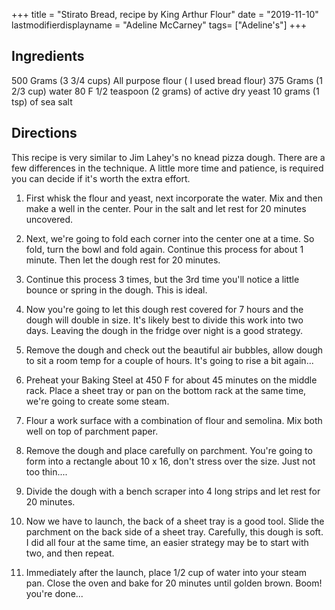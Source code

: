 +++
title = "Stirato Bread, recipe by King Arthur Flour"
date = "2019-11-10"
lastmodifierdisplayname = "Adeline McCarney"
tags= ["Adeline's"]
+++

## Ingredients

500 Grams (3 3/4 cups) All purpose flour ( I used bread flour)
375 Grams (1 2/3 cup) water 80 F
1/2 teaspoon (2 grams)  of active dry yeast
10 grams (1 tsp)  of sea salt

## Directions

This recipe is very similar to Jim Lahey's no knead pizza dough.  There are a few differences in the technique. A little more time and patience, is required you can decide if it's worth the extra effort.

1. First whisk the flour and yeast, next incorporate the water.  Mix and then make a well in the center.  Pour in the salt and let rest for 20 minutes uncovered.

2. Next, we're going to fold each corner into the center one at a time. So fold, turn the bowl and fold again.  Continue this process for about 1 minute.  Then let the dough rest for 20 minutes.

3. Continue this process 3 times, but the 3rd time you'll notice a little bounce or spring in the dough. This is ideal.

4. Now you're going to let this dough rest covered for 7 hours and the dough will double in size. It's likely best to divide this work into two days. Leaving the dough in the fridge over night is a good strategy.

5. Remove the dough and check out the beautiful air bubbles, allow dough to sit a room temp for a couple of hours. It's going to rise a bit again...

6. Preheat your Baking Steel at 450 F for about 45 minutes on the middle rack. Place a sheet tray or pan on the bottom rack at the same time, we're going to create some steam.

7. Flour a work surface with a combination of flour and semolina. Mix both well on top of parchment paper.

8. Remove the dough and place carefully on parchment.  You're going to form into a rectangle about 10 x 16, don't stress over the size.  Just not too thin....

9. Divide the dough with a bench scraper into 4 long strips and let rest for 20 minutes.

10. Now we have to launch, the back of a sheet tray is a good tool. Slide the parchment on the back side of a sheet tray.  Carefully, this dough is soft.  I did all four at the same time, an easier strategy may be to start with two, and then repeat.

11. Immediately after the launch, place 1/2 cup of water into your steam pan.  Close the oven and bake for 20 minutes until golden brown. Boom! you're done...
